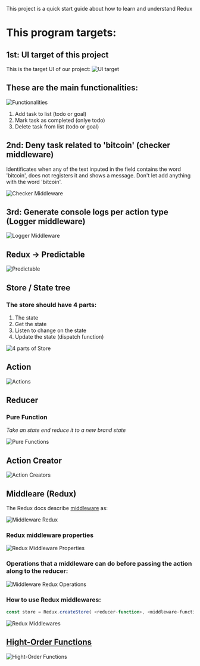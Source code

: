 This project is a quick start guide about how to learn and understand Redux

# This program targets:

## 1st: UI target of this project
This is the target UI of our project:
![UI target](./docs/ui_target.jpg)

## These are the main functionalities:
![Functionalities](./docs/project-functionalities.jpg)

1. Add task to list (todo or goal)
1. Mark task as completed (onlye todo)
1. Delete task from list (todo or goal)

## 2nd: Deny task related to 'bitcoin' (checker middleware)

Identificates when any of the text inputed in the field contains the word 'bitcoin', does not registers it and shows a message. 
Don't let add anything with the word 'bitcoin'.

![Checker Middleware](./docs/checker-middleware.jpg)

## 3rd: Generate console logs per action type (Logger middleware)

![Logger Middleware](./docs/logger-middleware.jpg)

## Redux -> Predictable
![Predictable](./docs/predictable.jpg)

## Store / State tree

### The store should have 4 parts:
1. The state
1. Get the state
1. Listen to change on the state
1. Update the state (dispatch function)

![4 parts of Store](./docs/store_4_parts.jpg)

## Action

![Actions](./docs/actions.jpg)

## Reducer

### Pure Function

*Take an state end reduce it to a new brand state*

![Pure Functions](./docs/pure_function_definition.jpg)

## Action Creator

![Action Creators](./docs/action_creators.jpg)

## Middleare (Redux)

The Redux docs describe [middleware](https://redux.js.org/advanced/middleware) as:

![Middleware Redux](./docs/middleware-redux.jpg)

### Redux middleware properties

![Redux Middleware Properties](./docs/redux-middleware-properties.jpg)

### Operations that a middleware can do before passing the action along to the reducer:

![Middleware Redux Operations](./docs/middleware-redux-actions.jpg)

### How to use Redux middlewares:

```js
const store = Redux.createStore( <reducer-function>, <middleware-functions> )
```

![Redux Middlewares](./docs/redux-middlewares.jpg)

## [Hight-Order Functions](https://www.udacity.com/course/object-oriented-javascript--ud711)

![Hight-Order Functions](./docs/hight-order-functions.jpg)